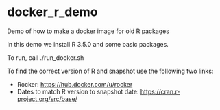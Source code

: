 # docker_r_demo
Demo of how to make a docker image for old R packages

In this demo we install R 3.5.0 and some basic packages.

To run, call ./run_docker.sh

To find the correct version of R and snapshot use the following two links:
  - Rocker: https://hub.docker.com/u/rocker
  - Dates to match R version to snapshot date: https://cran.r-project.org/src/base/
